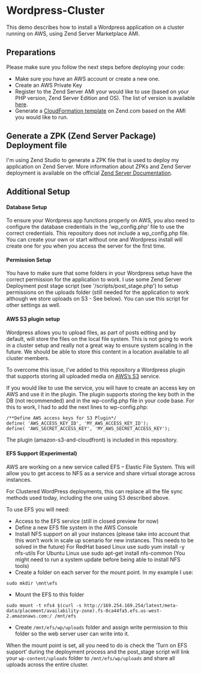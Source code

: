 # Wordpress-Cluster

This demo describes how to install a Wordpress application on a cluster running on AWS, using Zend Server Marketplace AMI.

## Preparations

Please make sure you follow the next steps before deploying your code:
- Make sure you have an AWS account or create a new one.
- Create an AWS Private Key 
- Register to the Zend Server AMI your would like to use (based on your PHP version, Zend Server Edition and OS). The list of version is available [here](https://aws.amazon.com/marketplace/seller-profile/ref=dtl_pcp_sold_by?ie=UTF8&id=be5eed04-c761-4e81-b278-dca2d20b8482).
- Generate a [CloudFormation template](http://www.zend.com/en/products/server/cloudformation) on Zend.com based on the AMI you would like to run.  

## Generate a ZPK (Zend Server Package) Deployment file

I'm using Zend Studio to generate a ZPK file that is used to deploy my application on Zend Server. More information about ZPKs and Zend Server deployment is available on the official [Zend Server Documentation](http://files.zend.com/help/Zend-Server/zend-server.htm#understanding_the_package_structure.htm). 

## Additional Setup

#### Database Setup

To ensure your Wordpress app functions properly on AWS, you also need to configure the database credentials in the 'wp_config.php' file to use the correct credentials. This repository does not include a wp_config.php file. You can create your own or start without one and Wordpress install will create one for you when you access the server for the first time.

#### Permission Setup

You have to make sure that some folders in your Wordpress setup have the correct permission for the application to work. I use some Zend Server Deployment post stage script (see '/scripts/post_stage.php') to setup permissions on the uploads folder (still needed for the application to work although we store uploads on S3 - See below).
You can use this script for other settings as well.

#### AWS S3 plugin setup

Wordpress allows you to upload files, as part of posts editing and by default, will store the files on the local file system. This is not going to work in a cluster setup and really not a great way to ensure system scaling in the future. We should be able to store this content in a location available to all cluster members. 

To overcome this issue, I’ve added to this repository a Wordpress plugin that supports storing all uploaded media on [AWS’s S3](https://aws.amazon.com/s3) service.  

If you would like to use the service, you will have to create an access key on AWS and use it in the plugin. The plugin supports storing the key both in the DB (not recommended) and in the wp-config.php file in your code base. 
For this to work, I had to add the next lines to wp-config.php:
```
/**Define AWS access keys for S3 Plugin*/
define( 'AWS_ACCESS_KEY_ID', 'MY_AWS_ACCESS_KEY_ID');
define( 'AWS_SECRET_ACCESS_KEY', 'MY_AWS_SECRET_ACCESS_KEY');
```
The plugin (amazon-s3-and-cloudfront) is included in this repository.

#### EFS Support (Experimental) 

AWS are working on a new service called EFS – Elastic File System. This will allow you to get access to NFS as a service and share virtual storage across instances.

For Clustered WordPress deployments, this can replace all the file sync methods used today, including the one using S3 described above.

To use EFS you will need:
- Access to the EFS service (still in closed preview for now)
- Define a new EFS file system in the AWS Console
- Install NFS support on all your instances (please take into account that this won’t work in scale up scenario for new instances. This needs to be solved in the future)
For RedHat based Linux use
sudo yum install -y nfs-utils
For Ubuntu Linux use
sudo apt-get install nfs-common
(You might need to run a system update before being able to install NFS tools)
- Create a folder on each server for the mount point. In my example I use:
```
sudo mkdir \mnt\efs
```
- Mount the EFS to this folder
```
sudo mount -t nfs4 $(curl -s http://169.254.169.254/latest/meta-data/placement/availability-zone).fs-0ca44fa5.efs.us-west-2.amazonaws.com:/ /mnt/efs
```
- Create `/mnt/efs/wp/uploads` folder and assign write permission to this folder so the web server user can write into it.

When the mount point is set, all you need to do is check the ‘Turn on EFS support’ during the deployment process and the post_stage script will link your `wp-content/uploads` folder to `/mnt/efs/wp/uploads` and share all uploads across the entire cluster.
 
